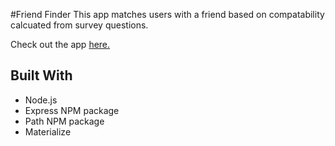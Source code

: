 #Friend Finder
 This app matches users with a friend based on compatability calcuated from survey questions.

Check out the app [here.](https://friend-finder1266.herokuapp.com/)

## Built With
* Node.js
* Express NPM package
* Path NPM package
* Materialize
